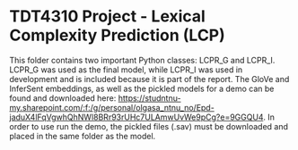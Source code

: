 # TDT4310 Project - Lexical Complexity Prediction (LCP)

This folder contains two important Python classes: LCPR_G and LCPR_I. LCPR_G was used as the final model, while LCPR_I was used in development and is included because it is part of the report. The GloVe and InferSent embeddings, as well as the pickled models for a demo can be found and downloaded here: https://studntnu-my.sharepoint.com/:f:/g/personal/olgasa_ntnu_no/Epd-jaduX4lFqVgwhQhNWl8BRr93rUHc7ULAmwUvWe9pCg?e=9GGQU4. In order to use run the demo, the pickled files (.sav) must be downloaded and placed in the same folder as the model. 
